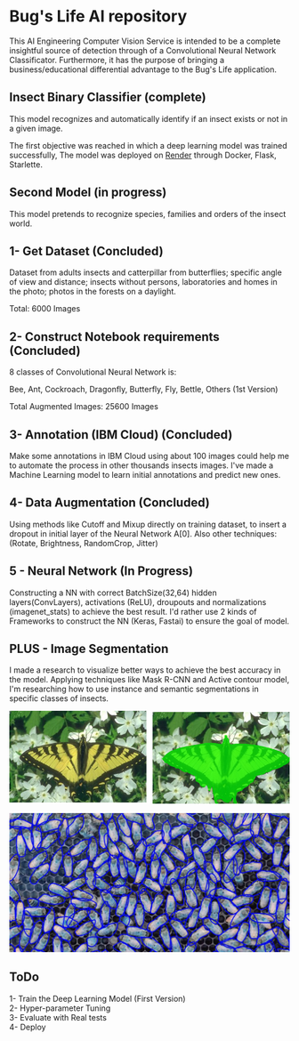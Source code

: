 # Bug's Life AI repository

This AI Engineering Computer Vision Service is intended to be a complete insightful source of detection through of a  Convolutional Neural Network Classificator. 
Furthermore, it has the purpose of bringing a business/educational differential advantage to the Bug's Life application.


## Insect Binary Classifier (complete)

This model recognizes and automatically identify if an insect exists or not in a given image.

 The first objective was reached in which a deep learning model was trained successfully, The model was deployed on [Render](render.com) through Docker, Flask, Starlette.


## Second Model (in progress)

This model pretends to recognize species, families and orders of the insect world.

1- Get Dataset (Concluded)
--
Dataset from adults insects and catterpillar from butterflies; specific angle of view and distance; insects without persons, laboratories and homes in the photo; photos in the forests on a daylight.

Total: 6000 Images


2- Construct Notebook requirements (Concluded)
--
8 classes of Convolutional Neural Network is:

Bee, Ant, Cockroach, Dragonfly, Butterfly, Fly, Bettle, Others
(1st Version)

Total Augmented Images: 25600 Images


3- Annotation (IBM Cloud) (Concluded)
--
Make some annotations in IBM Cloud using about 100 images could help me to automate the process in other thousands insects images. I've made a Machine Learning model to learn initial annotations and predict new ones.


4- Data Augmentation (Concluded)
--
Using methods like Cutoff and Mixup directly on training dataset, to insert a dropout in initial layer of the Neural Network A[0].
Also other techniques: (Rotate, Brightness, RandomCrop, Jitter)


5 - Neural Network (In Progress)
--
Constructing a NN with correct BatchSize(32,64) hidden layers(ConvLayers), activations (ReLU), droupouts and normalizations (imagenet_stats) to achieve the best result.
I'd rather use 2 kinds of Frameworks to construct the NN (Keras, Fastai) to ensure the goal of model.


PLUS - Image Segmentation
--
I made a research to visualize better ways to achieve the best accuracy in the model.
Applying techniques like Mask R-CNN and Active contour model, I'm researching how to use instance and semantic segmentations in specific classes of insects.

![](images/segmentation_image.png)

![](images/segmentation_image2.jpg)


## ToDo

1- Train the Deep Learning Model  (First Version)  
2- Hyper-parameter Tuning  
3- Evaluate with Real tests  
4- Deploy

